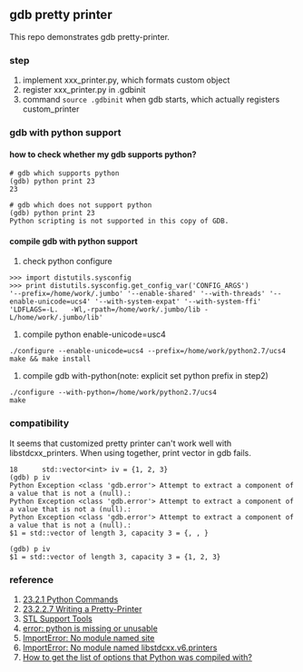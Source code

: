 ## gdb pretty printer
This repo demonstrates gdb pretty-printer.

### step
1. implement xxx_printer.py, which formats custom object
2. register xxx_printer.py in .gdbinit
3. command ```source .gdbinit``` when gdb starts, which actually registers custom_printer

### gdb with python support
#### how to check whether my gdb supports python?
```
# gdb which supports python
(gdb) python print 23
23

# gdb which does not support python
(gdb) python print 23
Python scripting is not supported in this copy of GDB.
```

#### compile gdb with python support
1. check python configure
```
>>> import distutils.sysconfig
>>> print distutils.sysconfig.get_config_var('CONFIG_ARGS')
'--prefix=/home/work/.jumbo' '--enable-shared' '--with-threads' '--enable-unicode=ucs4' '--with-system-expat' '--with-system-ffi' 'LDFLAGS=-L.   -Wl,-rpath=/home/work/.jumbo/lib -L/home/work/.jumbo/lib'
```

1. compile python enable-unicode=usc4
```
./configure --enable-unicode=ucs4 --prefix=/home/work/python2.7/ucs4
make && make install
```

1. compile gdb with-python(note: explicit set python prefix in step2)
```
./configure --with-python=/home/work/python2.7/ucs4
make
```

### compatibility
It seems that customized pretty printer can't work well with libstdcxx_printers. When using together, print vector in gdb fails.
```
18      std::vector<int> iv = {1, 2, 3}
(gdb) p iv
Python Exception <class 'gdb.error'> Attempt to extract a component of a value that is not a (null).: 
Python Exception <class 'gdb.error'> Attempt to extract a component of a value that is not a (null).: 
Python Exception <class 'gdb.error'> Attempt to extract a component of a value that is not a (null).: 
$1 = std::vector of length 3, capacity 3 = {, , }

(gdb) p iv
$1 = std::vector of length 3, capacity 3 = {1, 2, 3}
```

### reference
1. [23.2.1 Python Commands](https://sourceware.org/gdb/onlinedocs/gdb/Python-Commands.html)
1. [23.2.2.7 Writing a Pretty-Printer](https://sourceware.org/gdb/onlinedocs/gdb/Writing-a-Pretty_002dPrinter.html#Writing-a-Pretty_002dPrinter)
1. [STL Support Tools](https://www.sourceware.org/gdb/wiki/STLSupport)
1. [error: python is missing or unusable](http://stackoverflow.com/questions/10792844/python-missing-or-unusable-error-while-cross-compiling-gdb)
1. [ImportError: No module named site](http://stackoverflow.com/questions/5599872/python-windows-importerror-no-module-named-site)
1. [ImportError: No module named libstdcxx.v6.printers](http://stackoverflow.com/questions/32389977/import-error-no-module-name-libstdcxx)
1. [How to get the list of options that Python was compiled with?](http://stackoverflow.com/questions/10192758/how-to-get-the-list-of-options-that-python-was-compiled-with)